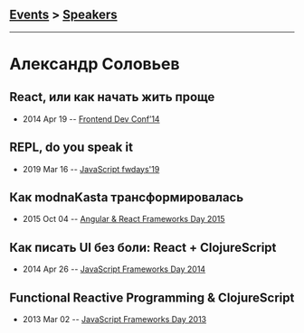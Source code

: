 ## [Events](../README.md) > [Speakers](../speakers.md)
---

# Александр Соловьев

## React, или как начать жить проще
- 2014 Apr 19 -- [Frontend Dev Conf’14](https://www.youtube.com/watch?v=YJNUK0EA_Jo)    
## REPL, do you speak it
- 2019 Mar 16 -- [JavaScript fwdays&#39;19](https://fwdays.com/en/event/js-fwdays-2019/review/repl)    
## Как modnaKasta трансформировалась
- 2015 Oct 04 -- [Angular &amp; React Frameworks Day 2015](https://frameworksdays.com/event/angular-react-fwday-2015/review/kak-modnakasta-transformirovalas)    
## Как писать UI без боли: React + ClojureScript
- 2014 Apr 26 -- [JavaScript Frameworks Day 2014](https://frameworksdays.com/event/js-frameworks-day-2014/review/kak-pisat-UI-bez-boli-React-ClojureScript)    
## Functional Reactive Programming &amp; ClojureScript
- 2013 Mar 02 -- [JavaScript Frameworks Day 2013](http://frameworksdays.com/event/js-frameworks-day-2013/review/Functional-Reactive-Programming-%26-ClojureScript)    
